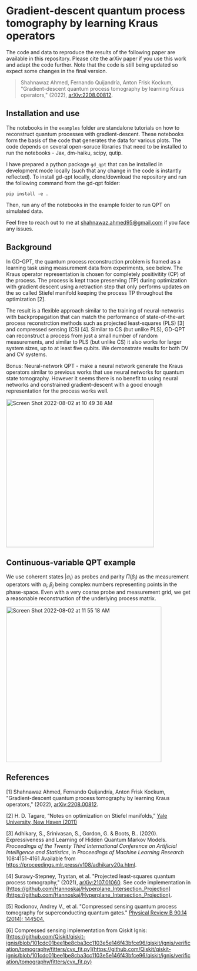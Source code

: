 # Gradient-descent quantum process tomography by learning Kraus operators

The code and data to reproduce the results of the following paper are available in this repository. Please cite the arXiv paper if you use this work and adapt the code further. Note that the code is still
being updated so expect some changes in the final version.

> Shahnawaz Ahmed, Fernando Quijandría, Anton Frisk Kockum, "Gradient-descent quantum process tomography by learning Kraus operators," (2022), [arXiv:2208.00812](https://arxiv.org/abs/2208.00812).

## Installation and use
The notebooks in the `examples` folder are standalone tutorials on how to reconstruct quantum processes with gradient-descent. These notebooks form the basis of the code that generates the data for various plots. The code depends on several open-soruce libraries that need to be installed to run the notebooks - Jax, dm-haiku, scipy, qutip.

I have prepared a python package `gd_qpt` that can be installed in development mode locally (such that any change in the code is instantly reflected). To install gd-qpt locally, clone/download the repository and run the following command from the gd-qpt folder:

```
pip install -e .
```

Then, run any of the notebooks in the example folder to run QPT on simulated data. 

Feel free to reach out to me at shahnawaz.ahmed95@gmail.com if you face any issues.

## Background

In GD-GPT, the quantum process reconstruction problem is framed as a learning task using measurement data from experiments, see below. The Kraus operator representation is chosen for completely positivitity (CP) of the process. The process is kept trace preserving (TP) during optimization with gradient descent using a retraction step that only performs updates on the so called Stiefel manifold keeping the process TP throughout the optimization [2].

The result is a flexible approach similar to the training of neural-networks with backpropagation that can match the performance of state-of-the-art process reconstrction methods such as projected least-squares (PLS) [3] and compressed sensing (CS) [4]. Similar to CS (but unlike PLS), GD-QPT can reconstruct a process from just a small number of random measurements, and similar to PLS (but unlike CS) it also works for larger system sizes, up to at least five qubits. We demonstrate results for both DV and CV systems. 

Bonus: Neural-network QPT - make a neural network generate the Kraus operators similar to previous works that use neural networks for quantum state tomography. However it seems there is no benefit to using neural networks and constrained gradient-descent with a good enough representation for the process works well.

<img width="402" alt="Screen Shot 2022-08-02 at 10 49 38 AM" src="https://user-images.githubusercontent.com/6968324/182333651-4a2060e1-30b6-48d3-ad84-8a3bea8d8b22.png">


## Continuous-variable QPT example

We use coherent states $|\alpha_i\rangle$ as probes and parity $\Pi(\beta_j)$ as the measurement operators with $\alpha_i, \beta_j$ being complex numbers representing points in the phase-space. Even with a very coarse probe and measurement grid, we get a reasonable reconstruction of the underlying process matrix.

<img width="422" alt="Screen Shot 2022-08-02 at 11 55 18 AM" src="https://user-images.githubusercontent.com/6968324/182347115-36209e9c-51ee-4622-9214-8601bdc19573.png">


## References

[1] Shahnawaz Ahmed, Fernando Quijandría, Anton Frisk Kockum, "Gradient-descent quantum process tomography by learning Kraus operators," (2022), [arXiv:2208.00812](https://arxiv.org/abs/2208.00812).

[2] H. D. Tagare, “Notes on optimization on Stiefel manifolds,” [Yale University, New Haven (2011)](https://noodle.med.yale.edu/hdtag/notes/steifel_notes.pdf)

[3] Adhikary, S., Srinivasan, S., Gordon, G. &amp; Boots, B.. (2020). Expressiveness and Learning of Hidden Quantum Markov Models. <i>Proceedings of the Twenty Third International Conference on Artificial Intelligence and Statistics</i>, in <i>Proceedings of Machine Learning Research</i> 108:4151-4161 Available from https://proceedings.mlr.press/v108/adhikary20a.html.

[4] Surawy-Stepney, Trystan, et al. "Projected least-squares quantum process tomography," (2021), [arXiv:2107.01060](https://arxiv.org/abs/2107.01060). See code implementation in [https://github.com/Hannoskaj/Hyperplane_Intersection_Projection](https://github.com/Hannoskaj/Hyperplane_Intersection_Projection).

[5] Rodionov, Andrey V., et al. "Compressed sensing quantum process tomography for superconducting quantum gates." [Physical Review B 90.14 (2014): 144504.](https://journals.aps.org/prb/abstract/10.1103/PhysRevB.90.144504)

[6] Compressed sensing implementation from Qiskit Ignis: [https://github.com/Qiskit/qiskit-ignis/blob/101cdc01bee1be8cba3cc1103e5e146f43bfce96/qiskit/ignis/verification/tomography/fitters/cvx_fit.py](https://github.com/Qiskit/qiskit-ignis/blob/101cdc01bee1be8cba3cc1103e5e146f43bfce96/qiskit/ignis/verification/tomography/fitters/cvx_fit.py)

